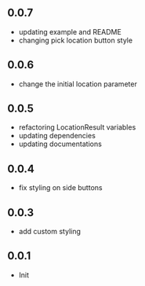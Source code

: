 ## 0.0.7
- updating example and README
- changing pick location button style

## 0.0.6
- change the initial location parameter

## 0.0.5
- refactoring LocationResult variables
- updating dependencies
- updating documentations

## 0.0.4
- fix styling on side buttons

## 0.0.3
- add custom styling

## 0.0.1

- Init
